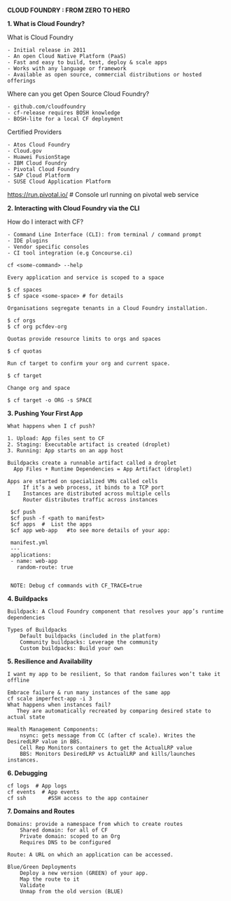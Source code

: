**CLOUD FOUNDRY : FROM ZERO TO HERO**

**1. What is Cloud Foundry?**

What is Cloud Foundry
    
    - Initial release in 2011
    - An open Cloud Native Platform (PaaS)
    - Fast and easy to build, test, deploy & scale apps
    - Works with any language or framework
    - Available as open source, commercial distributions or hosted offerings
    
Where can you get Open Source Cloud Foundry?

    - github.com/cloudfoundry
    - cf-release requires BOSH knowledge
    - BOSH-lite for a local CF deployment
    
Certified Providers 
    
    - Atos Cloud Foundry
    - Cloud.gov
    - Huawei FusionStage
    - IBM Cloud Foundry
    - Pivotal Cloud Foundry
    - SAP Cloud Platform
    - SUSE Cloud Application Platform
    
https://run.pivotal.io/   # Console url running on pivotal web service 

    
**2. Interacting with Cloud Foundry via the CLI**

How do I interact with CF?

    - Command Line Interface (CLI): from terminal / command prompt
    - IDE plugins
    - Vendor specific consoles
    - CI tool integration (e.g Concourse.ci)
    
    cf <some-command> --help
    
    Every application and service is scoped to a space
    
    $ cf spaces
    $ cf space <some-space> # for details
    
    Organisations segregate tenants in a Cloud Foundry installation.
    
    $ cf orgs
    $ cf org pcfdev-org
    
    Quotas provide resource limits to orgs and spaces
    
    $ cf quotas
    
    Run cf target to confirm your org and current space.
    
    $ cf target
    
    Change org and space
    
    $ cf target -o ORG -s SPACE 
    
**3. Pushing Your First App**

    What happens when I cf push?
    
    1. Upload: App files sent to CF
    2. Staging: Executable artifact is created (droplet)
    3. Running: App starts on an app host
    
    Buildpacks create a runnable artifact called a droplet
      App Files + Runtime Dependencies = App Artifact (droplet)
      
    Apps are started on specialized VMs called cells
         If it’s a web process, it binds to a TCP port
    I    Instances are distributed across multiple cells
         Router distributes traffic across instances
         
     $cf push
     $cf push -f <path to manifest>
     $cf apps  #  List the apps
     $cf app web-app   #to see more details of your app:
     
     manifest.yml
     ---
     applications:
     - name: web-app
       random-route: true
     
     
     NOTE: Debug cf commands with CF_TRACE=true    
**4. Buildpacks**

    Buildpack: A Cloud Foundry component that resolves your app’s runtime dependencies 
    
    Types of Buildpacks
        Default buildpacks (included in the platform)
        Community buildpacks: Leverage the community
        Custom buildpacks: Build your own
        
**5. Resilience and Availability**

    I want my app to be resilient, So that random failures won’t take it offline
    
    Embrace failure & run many instances of the same app
    cf scale imperfect-app -i 3
    What happens when instances fail?
       They are automatically recreated by comparing desired state to actual state
    
    Health Management Components:
        nsync: gets message from CC (after cf scale). Writes the DesiredLRP value in BBS.
        Cell Rep Monitors containers to get the ActualLRP value
        BBS: Monitors DesiredLRP vs ActualLRP and kills/launches instances.
        
        
**6. Debugging**

    cf logs  # App logs
    cf events  # App events
    cf ssh       #SSH access to the app container
    
**7. Domains and Routes**

    Domains: provide a namespace from which to create routes
        Shared domain: for all of CF
        Private domain: scoped to an Org
        Requires DNS to be configured
        
    Route: A URL on which an application can be accessed.
    
    Blue/Green Deployments 
        Deploy a new version (GREEN) of your app.
        Map the route to it
        Validate
        Unmap from the old version (BLUE)